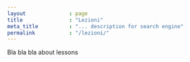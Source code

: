 ```yaml
---
layout              : page
title               : "Lezioni"
meta_title          : "... description for search engine"
permalink           : "/lezioni/"
---
```

Bla bla bla about lessons
